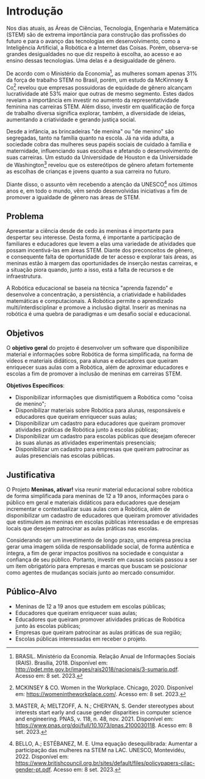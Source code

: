 # Introdução

Nos dias atuais, as Áreas de Ciências, Tecnologia, Engenharia e Matemática (STEM) são de extrema importância para construção das profissões do futuro e para o avanço das tecnologias em desenvolvimento, como a Inteligência Artificial, a Robótica e a Internet das Coisas. Porém, observa-se grandes desigualdades no que diz respeito à escolha, ao acesso e ao ensino dessas tecnologias. Uma delas é a desigualdade de gênero.

De acordo com o Ministério da Economia[^1], as mulheres somam apenas 31% da força de trabalho STEM no Brasil, porém, um estudo da McKinnsey & Co[^2] revelou que empresas possuidoras de equidade de gênero alcançam lucratividade até 53% maior que outras de mesmo segmento. Estes dados revelam a importância em investir no aumento da representatividade feminina nas carreiras STEM. Além disso, investir em qualificação de força de trabalho diversa significa explorar, também, a diversidade de ideias, aumentando a criatividade e gerando justiça social.

Desde a infância, as brincadeiras "de menina" ou "de menino" são segregadas, tanto na família quanto na escola. Já na vida adulta, a sociedade cobra das mulheres seus papéis sociais de cuidado à família e maternidade, influenciando suas escolhas e afetando o desenvolvimento de suas carreiras. Um estudo da Universidade de Houston e da Universidade de Washington[^3] revelou que os estereótipos de gênero afetam fortemente as escolhas de crianças e jovens quanto a sua carreira no futuro.

Diante disso, o assunto vêm recebendo a atenção da UNESCO[^4] nos últimos anos e, em todo o mundo, vêm sendo desenvolvidas iniciativas a fim de promover a igualdade de gênero nas áreas de STEM.

[^1]: BRASIL. Ministério da Economia. Relação Anual de Informações Sociais (RAIS). Brasília, 2018. Disponível em: <http://pdet.mte.gov.br/images/rais2018/nacionais/3-sumario.pdf>. Acesso em: 8 set. 2023.
[^2]: MCKINSEY & CO. Women in the Workplace. Chicago, 2020. Disponível em: <https://womenintheworkplace.com/>. Acesso em: 8 set. 2023.
[^3]: MASTER, A; MELTZOFF, A. N.; CHERYAN, S. Gender stereotypes about interests start early and cause gender disparities in computer science and engineering. PNAS, v. 118, n. 48, nov. 2021. Disponível em: <https://www.pnas.org/doi/full/10.1073/pnas.2100030118>. Acesso em: 8 set. 2023.
[^4]: BELLO, A.; ESTÉBANEZ, M. E. Uma equação desequilibrada: Aumentar a participação das mulheres na STEM na LAC. UNESCO, Montevidéu, 2022. Disponível em: <https://www.britishcouncil.org.br/sites/default/files/policypapers-cilac-gender-pt.pdf>. Acesso em: 8 set. 2023.

## Problema

Apresentar a ciência desde de cedo às meninas é importante para despertar seu interesse. Desta forma, é importante a participação de familiares e educadores que levem a elas uma variedade de atividades que possam incentivá-las em áreas STEM. Diante dos preconceitos de gênero, e consequente falta de oportunidade de ter acesso e explorar tais áreas, as meninas estão à margem das oportunidades de inserção nestas carreiras, e a situação piora quando, junto a isso, está a falta de recursos e de infraestrutura.

A Robótica educacional se baseia na técnica "aprenda fazendo" e desenvolve a concentração, a persistência, a criatividade e habilidades matemáticas e computacionais. A Robótica permite o aprendizado multi/interdisciplinar e promove a inclusão digital. Inserir as meninas na robótica é uma quebra de paradigmas e um desafio social e educacional. 

## Objetivos

O **objetivo geral** do projeto é desenvolver um software que disponibilize material e informações sobre Robótica de forma simplificada, na forma de vídeos e materiais didáticos, para alunas e educadores que queiram enriquecer suas aulas com a Robótica, além de aproximar educadores e escolas a fim de promover a inclusão de meninas em carreiras STEM.

**Objetivos Específicos**:

* Disponibilizar informações que dismistifiquem a Robótica como "coisa de menino";
* Disponibilizar materiais sobre Robótica para alunas, responsáveis e educadores que queiram enriquecer suas aulas;
* Disponibilizar um cadastro para educadores que queiram promover atividades práticas de Robótica junto à escolas públicas;
* Disponibilizar um cadastro para escolas públicas que desejam oferecer às suas alunas as atividades experimentais presenciais;
* Disponibilizar um cadastro para empresas que queiram patrocinar as aulas presenciais nas escolas públicas.

## Justificativa

O Projeto **Meninas, ativar!** visa reunir material educacional sobre robótica de forma simplificada para meninas de 12 a 19 anos, informações para o público em geral e materiais didáticos para educadores que desejam incrementar e contextualizar suas aulas com a Robótica, além de disponibilizar um cadastro de educadores que queiram promover atividades que estimulem as meninas em escolas públicas interessadas e de empresas locais que desejem patrocinar as aulas práticas nas escolas.

Considerando ser um investimento de longo prazo, uma empresa precisa gerar uma imagem sólida de responsabilidade social, de forma autêntica e íntegra, a fim de gerar impactos positivos na sociedade e conquistar a confiança de seu público. Portanto, investir em causas sociais passou a ser um item obrigatório para empresas e marcas que buscam se posicionar como agentes de mudanças sociais junto ao mercado consumidor. 

## Público-Alvo

* Meninas de 12 a 19 anos que estudem em escolas públicas;
* Educadores que queiram enriquecer suas aulas;
* Educadores que queiram promover atividades práticas de Robótica junto às escolas públicas;
* Empresas que queiram patrocinar as aulas práticas de sua região;
* Escolas públicas interessadas em receber o projeto.
